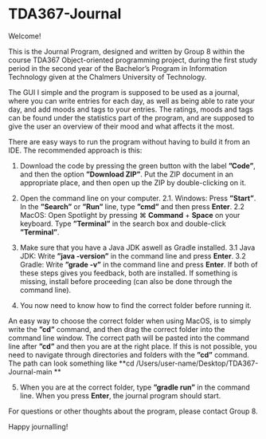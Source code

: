 # TDA367-Journal

Welcome!

This is the Journal Program, designed and written by Group 8 within the course TDA367 Object-oriented programming project, 
during the first study period in the second year of the Bachelor’s Program in Information Technology given at the Chalmers University of Technology. 

The GUI I simple and the program is supposed to be used as a journal, where you can write entries for each day, as well as being able to rate your day, and add moods and tags to your entries. 
The ratings, moods and tags can be found under the statistics part of the program, and are supposed to give the user an overview of their mood and what affects it the most.

There are easy ways to run the program without having to build it from an IDE. The recommended approach is this:

1. Download the code by pressing the green button with the label **”Code”**, and then the option **”Download ZIP”**. 
Put the ZIP document in an appropriate place, and then open up the ZIP by double-clicking on it. 

2. Open the command line on your computer.
2.1. Windows: Press **”Start”**. In the **”Search”** or **”Run”** line, type **”cmd”** and then press **Enter**.
2.2 MacOS: Open Spotlight by pressing ⌘ **Command** + **Space** on your keyboard. Type **”Terminal”** in the search box and double-click **”Terminal”**. 

3. Make sure that you have a Java JDK aswell as Gradle installed.
3.1 Java JDK: Write **”java -version”** in the command line and press **Enter**.
3.2 Gradle: Write **”grade -v”** in the command line and press **Enter**. 
If both of these steps gives you feedback, both are installed. If something is missing, install before proceeding (can also be done through the command line).

4. You now need to know how to find the correct folder before running it. 

An easy way to choose the correct folder when using MacOS, is to simply write the **”cd”** command, and then drag the correct folder into the command line window. 
The correct path will be pasted into the command line after **”cd”** and then you are at the right place. 
If this is not possible, you need to navigate through directories and folders with the **”cd”** command.
The path can look something like **cd /Users/user-name/Desktop/TDA367-Journal-main **

5. When you are at the correct folder, type **”gradle run”** in the command line. When you press **Enter**, the journal program should start.

For questions or other thoughts about the program, please contact Group 8. 

Happy journalling! 
